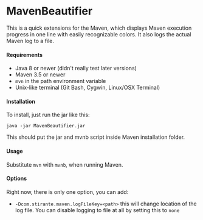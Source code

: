 # MavenBeautifier

This is a quick extensions for the Maven, which displays Maven execution progress in one line with easily recognizable colors. It also logs the actual Maven log to a file.

#### Requirements

 - Java 8 or newer (didn't really test later versions)
 - Maven 3.5 or newer
 - `mvn` in the path environment variable
 - Unix-like terminal (Git Bash, Cygwin, Linux/OSX Terminal)

#### Installation

To install, just run the jar like this:

    java -jar MavenBeautifier.jar

This should put the jar and mvnb script inside Maven installation folder.

#### Usage

Substitute `mvn` with `mvnb`, when running Maven.

#### Options

Right now, there is only one option, you can add:

 - `-Dcom.stirante.maven.logFileKey=<path>` this will change location of the log file. You can disable logging to file at all by setting this to `none`